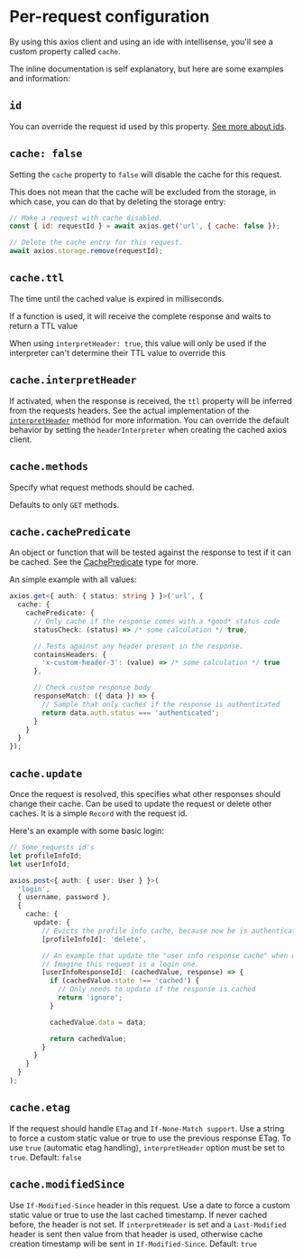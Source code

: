 # Per-request configuration

By using this axios client and using an ide with intellisense, you'll see a custom
property called `cache`.

The inline documentation is self explanatory, but here are some examples and information:

## `id`

You can override the request id used by this property.
[See more about ids](pages/request-id.md).

## `cache: false`

Setting the `cache` property to `false` will disable the cache for this request.

This does not mean that the cache will be excluded from the storage, in which case, you
can do that by deleting the storage entry:

```js
// Make a request with cache disabled.
const { id: requestId } = await axios.get('url', { cache: false });

// Delete the cache entry for this request.
await axios.storage.remove(requestId);
```

## `cache.ttl`

The time until the cached value is expired in milliseconds.

If a function is used, it will receive the complete response and waits to return a TTL
value

When using `interpretHeader: true`, this value will only be used if the interpreter can't
determine their TTL value to override this

## `cache.interpretHeader`

If activated, when the response is received, the `ttl` property will be inferred from the
requests headers. See the actual implementation of the
[`interpretHeader`](https://github.com/arthurfiorette/axios-cache-interceptor/blob/main/src/header/interpreter.ts)
method for more information. You can override the default behavior by setting the
`headerInterpreter` when creating the cached axios client.

## `cache.methods`

Specify what request methods should be cached.

Defaults to only `GET` methods.

## `cache.cachePredicate`

An object or function that will be tested against the response to test if it can be
cached. See the
[CachePredicate](https://github.com/arthurfiorette/axios-cache-interceptor/blob/main/src/util/types.ts)
type for more.

An simple example with all values:

```ts
axios.get<{ auth: { status: string } }>('url', {
  cache: {
    cachePredicate: {
      // Only cache if the response comes with a *good* status code
      statusCheck: (status) => /* some calculation */ true,

      // Tests against any header present in the response.
      containsHeaders: {
        'x-custom-header-3': (value) => /* some calculation */ true
      },

      // Check custom response body
      responseMatch: ({ data }) => {
        // Sample that only caches if the response is authenticated
        return data.auth.status === 'authenticated';
      }
    }
  }
});
```

## `cache.update`

Once the request is resolved, this specifies what other responses should change their
cache. Can be used to update the request or delete other caches. It is a simple `Record`
with the request id.

Here's an example with some basic login:

```ts
// Some requests id's
let profileInfoId;
let userInfoId;

axios.post<{ auth: { user: User } }>(
  'login',
  { username, password },
  {
    cache: {
      update: {
        // Evicts the profile info cache, because now he is authenticated and the response needs to be re-fetched
        [profileInfoId]: 'delete',

        // An example that update the "user info response cache" when doing a login.
        // Imagine this request is a login one.
        [userInfoResponseId]: (cachedValue, response) => {
          if (cachedValue.state !== 'cached') {
            // Only needs to update if the response is cached
            return 'ignore';
          }

          cachedValue.data = data;

          return cachedValue;
        }
      }
    }
  }
);
```

## `cache.etag`

If the request should handle `ETag` and `If-None-Match support`. Use a string to force a
custom static value or true to use the previous response ETag. To use `true` (automatic
etag handling), `interpretHeader` option must be set to `true`. Default: `false`

## `cache.modifiedSince`

Use `If-Modified-Since` header in this request. Use a date to force a custom static value
or true to use the last cached timestamp. If never cached before, the header is not set.
If `interpretHeader` is set and a `Last-Modified` header is sent then value from that
header is used, otherwise cache creation timestamp will be sent in `If-Modified-Since`.
Default: `true`
